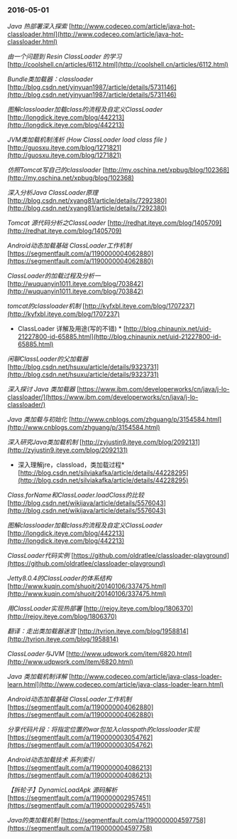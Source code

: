 ### 2016-05-01
*Java 热部署深入探索*		[http://www.codeceo.com/article/java-hot-classloader.html](http://www.codeceo.com/article/java-hot-classloader.html)

*由一个问题到 Resin ClassLoader 的学习*	[http://coolshell.cn/articles/6112.html](http://coolshell.cn/articles/6112.html)

*Bundle类加载器：classloader*		[http://blog.csdn.net/yinyuan1987/article/details/5731146](http://blog.csdn.net/yinyuan1987/article/details/5731146)

*图解classloader加载class的流程及自定义ClassLoader*	[http://longdick.iteye.com/blog/442213](http://longdick.iteye.com/blog/442213)

*JVM类加载机制浅析 (How ClassLoader load class file )*	[http://guosxu.iteye.com/blog/1271821](http://guosxu.iteye.com/blog/1271821)

*仿照Tomcat写自己的classloader*	[http://my.oschina.net/xpbug/blog/102368](http://my.oschina.net/xpbug/blog/102368)

*深入分析Java ClassLoader原理*	[http://blog.csdn.net/xyang81/article/details/7292380](http://blog.csdn.net/xyang81/article/details/7292380)

*Tomcat 源代码分析之ClassLoader*		[http://redhat.iteye.com/blog/1405709](http://redhat.iteye.com/blog/1405709)

*Android动态加载基础 ClassLoader工作机制*	[https://segmentfault.com/a/1190000004062880](https://segmentfault.com/a/1190000004062880)

*ClassLoader的加载过程及分析一*	[http://wuquanyin1011.iteye.com/blog/703842](http://wuquanyin1011.iteye.com/blog/703842)

*tomcat的classloader机制*	[http://kyfxbl.iteye.com/blog/1707237](http://kyfxbl.iteye.com/blog/1707237)

* ClassLoader 详解及用途(写的不错) *	[http://blog.chinaunix.net/uid-21227800-id-65885.html](http://blog.chinaunix.net/uid-21227800-id-65885.html)

*闲聊ClassLoader的父加载器*	[http://blog.csdn.net/hsuxu/article/details/9323731](http://blog.csdn.net/hsuxu/article/details/9323731)

*深入探讨 Java 类加载器*		[https://www.ibm.com/developerworks/cn/java/j-lo-classloader/](https://www.ibm.com/developerworks/cn/java/j-lo-classloader/)

*Java 类加载与初始化*		[http://www.cnblogs.com/zhguang/p/3154584.html](http://www.cnblogs.com/zhguang/p/3154584.html)

*深入研究Java类加载机制*	[http://zyjustin9.iteye.com/blog/2092131](http://zyjustin9.iteye.com/blog/2092131)

* 深入理解jre，classload，类加载过程*	[http://blog.csdn.net/silviakafka/article/details/44228295](http://blog.csdn.net/silviakafka/article/details/44228295)

*Class.forName和ClassLoader.loadClass的比较*		[http://blog.csdn.net/wikijava/article/details/5576043](http://blog.csdn.net/wikijava/article/details/5576043)

*图解classloader加载class的流程及自定义ClassLoader*	[http://longdick.iteye.com/blog/442213](http://longdick.iteye.com/blog/442213)

*ClassLoader代码实例*	[https://github.com/oldratlee/classloader-playground](https://github.com/oldratlee/classloader-playground)

*Jetty8.0.4的ClassLoader的体系结构*	[http://www.kuqin.com/shuoit/20140106/337475.html](http://www.kuqin.com/shuoit/20140106/337475.html)

*用ClassLoader实现热部署*		[http://rejoy.iteye.com/blog/1806370](http://rejoy.iteye.com/blog/1806370)

*翻译：走出类加载器迷宫*	[http://tyrion.iteye.com/blog/1958814](http://tyrion.iteye.com/blog/1958814)

*ClassLoader与JVM*	[http://www.udpwork.com/item/6820.html](http://www.udpwork.com/item/6820.html)

*Java 类加载机制详解*		[http://www.codeceo.com/article/java-class-loader-learn.html](http://www.codeceo.com/article/java-class-loader-learn.html)

*Android动态加载基础 ClassLoader工作机制*	[https://segmentfault.com/a/1190000004062880](https://segmentfault.com/a/1190000004062880)

*分享代码片段：将指定位置的war包加入classpath的classloader实现*	[https://segmentfault.com/a/1190000003054762](https://segmentfault.com/a/1190000003054762)

*Android动态加载技术 系列索引*		[https://segmentfault.com/a/1190000004086213](https://segmentfault.com/a/1190000004086213)

*【拆轮子】DynamicLoadApk 源码解析*	[https://segmentfault.com/a/1190000002957451](https://segmentfault.com/a/1190000002957451)

*Java的类加载机制*	[https://segmentfault.com/a/1190000004597758](https://segmentfault.com/a/1190000004597758)